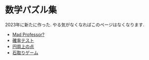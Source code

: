 # **数学パズル集**

2023年に新たに作った. やる気がなくなればこのページはなくなります. 

- [Mad Professor?](https://masataka123.github.io/blog3/sub6/2023_1_Alps.md)
- [確率テスト](https://masataka123.github.io/blog3/sub6/2023_2_door/)
- [円周上の点](https://masataka123.github.io/blog3/sub6/2023_3_circle/)
- [石取りゲーム](https://masataka123.github.io/blog3/sub6/2023_4_game/)


